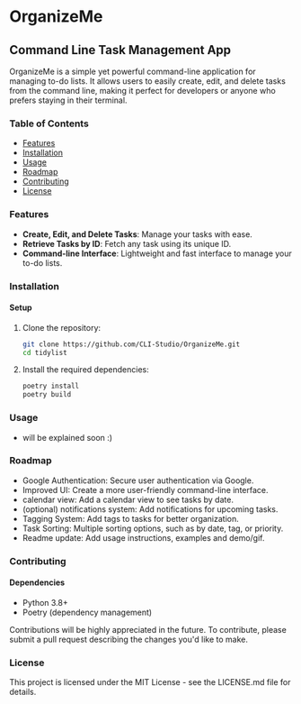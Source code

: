 # OrganizeMe
## Command Line Task Management App

OrganizeMe is a simple yet powerful command-line application for managing to-do lists. It allows users to easily create, edit, and delete tasks from the command line, making it perfect for developers or anyone who prefers staying in their terminal.

### Table of Contents
- [Features](#features)
- [Installation](#installation)
- [Usage](#usage)
- [Roadmap](#roadmap)
- [Contributing](#contributing)
- [License](#license)

### Features

- **Create, Edit, and Delete Tasks**: Manage your tasks with ease.
- **Retrieve Tasks by ID**: Fetch any task using its unique ID.
- **Command-line Interface**: Lightweight and fast interface to manage your to-do lists.

### Installation

#### Setup
1. Clone the repository:
    ```sh
    git clone https://github.com/CLI-Studio/OrganizeMe.git
    cd tidylist
    ```

2. Install the required dependencies:
    ```sh
    poetry install
    poetry build
    ```

### Usage
- will be explained soon :)

### Roadmap
- Google Authentication: Secure user authentication via Google.
- Improved UI: Create a more user-friendly command-line interface.
- calendar view: Add a calendar view to see tasks by date.
- (optional) notifications system: Add notifications for upcoming tasks.
- Tagging System: Add tags to tasks for better organization.
- Task Sorting: Multiple sorting options, such as by date, tag, or priority.
- Readme update: Add usage instructions, examples and demo/gif.
### Contributing
#### Dependencies
- Python 3.8+
- Poetry (dependency management)

Contributions will be highly appreciated in the future. To contribute, please submit a pull request describing the changes you'd like to make.

### License
This project is licensed under the MIT License - see the LICENSE.md file for details.

